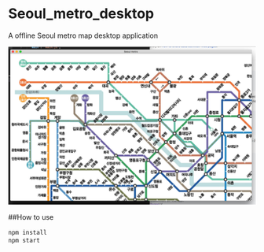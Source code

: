 # Seoul_metro_desktop
A offline Seoul metro map desktop application

![decktop application screenshot](/pics/screenshot.jpg)


##How to use

```
npm install
npm start
```